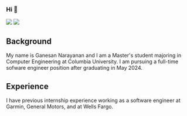 ### Hi 👋

<!--
**grnarayanan/grnarayanan** is a ✨ _special_ ✨ repository because its `README.md` (this file) appears on your GitHub profile.

Here are some ideas to get you started:

- 🔭 I’m currently working on ...
- 🌱 I’m currently learning ...
- 👯 I’m looking to collaborate on ...
- 🤔 I’m looking for help with ...
- 💬 Ask me about ...
- 📫 How to reach me: ...
- 😄 Pronouns: ...
- ⚡ Fun fact: ...
-->

[![](https://img.shields.io/badge/LinkedIn-blue)](https://www.linkedin.com/in/ganesan-narayanan)
![](https://komarev.com/ghpvc/?username=grnarayanan)

## Background
My name is Ganesan Narayanan and I am a Master's student majoring in Computer Engineering at Columbia University. I am pursuing a full-time sofware engineer position after graduating in May 2024. 

## Experience
I have previous internship experience working as a software engineer at Garmin, General Motors, and at Wells Fargo.  
